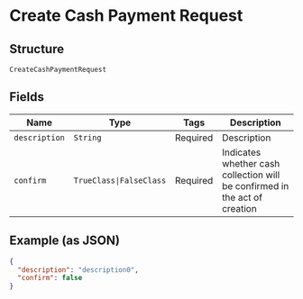 
# Create Cash Payment Request

## Structure

`CreateCashPaymentRequest`

## Fields

| Name | Type | Tags | Description |
|  --- | --- | --- | --- |
| `description` | `String` | Required | Description |
| `confirm` | `TrueClass\|FalseClass` | Required | Indicates whether cash collection will be confirmed in the act of creation |

## Example (as JSON)

```json
{
  "description": "description0",
  "confirm": false
}
```

